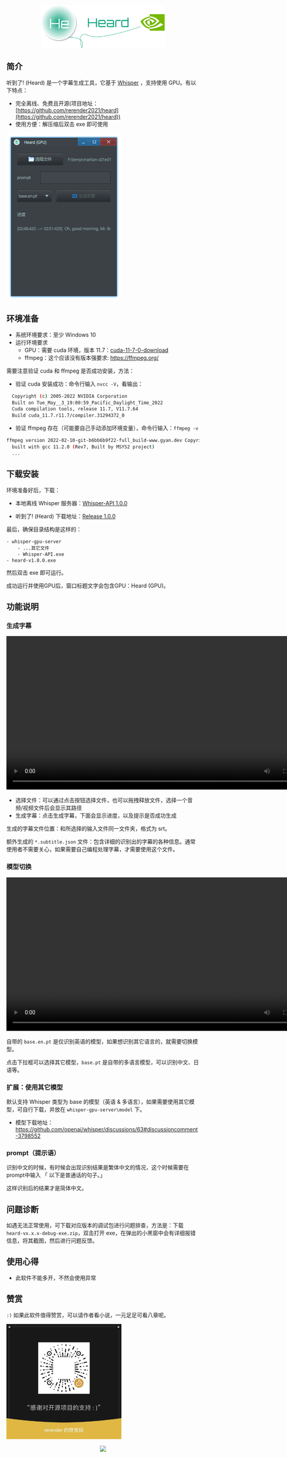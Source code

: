 <p align="center">
    <img width="325" src="./assets/logo.png">
</p>

## 简介

听到了! (Heard) 是一个字幕生成工具，它基于 [Whisper](https://github.com/openai/whisper) ，支持使用 GPU。有以下特点：

- 完全离线、免费且开源(项目地址：[https://github.com/rerender2021/heard](https://github.com/rerender2021/heard))
- 使用方便：解压缩后双击 exe 即可使用

![heard-usage](./assets/heard-usage.png)

<!-- 演示视频见:

- [回声：实时英语语音翻译](https://www.bilibili.com/video/BV11L411d7HE/) -->

## 环境准备

- 系统环境要求：至少 Windows 10
- 运行环境要求
  - GPU：需要 cuda 环境，版本 11.7：[cuda-11-7-0-download](https://developer.nvidia.com/cuda-11-7-0-download-archive?target_os=Windows&target_arch=x86_64)
  - ffmpeg：这个应该没有版本强要求: https://ffmpeg.org/

需要注意验证 cuda 和 ffmpeg 是否成功安装，方法：

- 验证 cuda 安装成功：命令行输入 `nvcc -V`，看输出：

```bash
  Copyright (c) 2005-2022 NVIDIA Corporation
  Built on Tue_May__3_19:00:59_Pacific_Daylight_Time_2022
  Cuda compilation tools, release 11.7, V11.7.64
  Build cuda_11.7.r11.7/compiler.31294372_0
```

- 验证 ffmpeg 存在（可能要自己手动添加环境变量），命令行输入：`ffmpeg -v`

```bash
ffmpeg version 2022-02-10-git-b6bb6b9f22-full_build-www.gyan.dev Copyright (c) 2000-2022 the FFmpeg developers
  built with gcc 11.2.0 (Rev7, Built by MSYS2 project)
  ...
```

## 下载安装

环境准备好后，下载：

- 本地离线 Whisper 服务器：[Whisper-API 1.0.0](https://github.com/rerender2021/Whisper-API/releases/tag/1.0.0)

- 听到了! (Heard) 下载地址：[Release 1.0.0](https://github.com/rerender2021/heard/releases/tag/1.0.0)

最后，确保目录结构是这样的：

```
- whisper-gpu-server
    - ...其它文件
    - Whisper-API.exe
- heard-v1.0.0.exe
```

然后双击 exe 即可运行。

成功运行并使用GPU后，窗口标题文字会包含GPU：Heard (GPU)。

## 功能说明

### 生成字幕

<video src="./assets/generate-subtitle.mp4" controls autoplay style="width: 800px"></video>

- 选择文件：可以通过点击按钮选择文件，也可以拖拽释放文件，选择一个音频/视频文件后会显示其路径
- 生成字幕：点击生成字幕，下面会显示进度，以及提示是否成功生成

生成的字幕文件位置：和所选择的输入文件同一文件夹，格式为 srt。

额外生成的 `*.subtitle.json` 文件：包含详细的识别出的字幕的各种信息。通常使用者不需要关心，如果需要自己编程处理字幕，才需要使用这个文件。

### 模型切换

<video src="./assets/change-model.mp4" controls autoplay style="width: 800px"></video>

自带的 `base.en.pt` 是仅识别英语的模型，如果想识别其它语言的，就需要切换模型。

点击下拉框可以选择其它模型，`base.pt` 是自带的多语言模型，可以识别中文、日语等。

### 扩展：使用其它模型

默认支持 Whisper 类型为 base 的模型（英语 & 多语言），如果需要使用其它模型，可自行下载，并放在 `whisper-gpu-server\model` 下。

-   模型下载地址：https://github.com/openai/whisper/discussions/63#discussioncomment-3798552


### prompt（提示语）

识别中文的时候，有时候会出现识别结果是繁体中文的情况，这个时候需要在prompt中输入 「 以下是普通话的句子。」

这样识别后的结果才是简体中文。

## 问题诊断

如遇无法正常使用，可下载对应版本的调试包进行问题排查，方法是：下载`heard-vx.x.x-debug-exe.zip`，双击打开 exe，在弹出的小黑窗中会有详细报错信息，将其截图，然后进行问题反馈。

## 使用心得

- 此软件不能多开，不然会使用异常

## 赞赏

`:)` 如果此软件值得赞赏，可以请作者看小说，一元足足可看八章呢。

<p align="left">
    <img width="300" src="../../assets/donate.jpg">
</p>

<p align="center">
    <img width="275" src="./assets/logo-echo.png">
</p>

